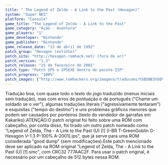 ```yaml
---
title: " The Legend of Zelda - A Link to the Past (Hexagon)"
system: "Super NES"
platform: "Console"
game_title: "The Legend of Zelda - A Link to the Past"
game_category: "Ação - Aventura"
game_players: "1"
game_developer: "Nintendo"
game_publisher: "Nintendo"
game_release_date: "13 de abril de 1992"
patch_group: "Hexagon (extinto)"
patch_site: "http://hexagon.romhack.net/ (fora do ar)"
patch_version: "1.3"
patch_release: "15 de fevereiro de 2001"
patch_type: "Patch IPS e IPSEXE dentro de pacote ZIP"
patch_progress: "100%"
patch_images: ["http://www.romhackers.org/imagens/traducoes/%5BSNES%5D%20The%20Legend%20of%20Zelda%20-%20A%20Link%20to%20the%20Past%20-%201.png","http://www.romhackers.org/imagens/traducoes/%5BSNES%5D%20The%20Legend%20of%20Zelda%20-%20A%20Link%20to%20the%20Past%20-%20Hexagon%20-%202.png","http://www.romhackers.org/imagens/traducoes/%5BSNES%5D%20The%20Legend%20of%20Zelda%20-%20A%20Link%20to%20the%20Past%20-%20Hexagon%20-%203.png"]
---
```

Tradução boa, com quase todo o texto do jogo traduzido (menus iniciais sem tradução), mas com erros de pontuação e de português ("Chame um soldado se o ver"), algumas traduções literais ("agressivamente tentaram") e esquisitas ("tempo do destino") e uns problemas gráficos menores que podem ser causados por ponteiros (texto do vendedor de garrafas em Kakariko).ATENÇÃO:O patch original foi feito sobre uma ROM com cabeçalho, por conta disso, foi tirado um outro patch nomeado como "Legend of Zelda, The - A Link to the Past (U) [!] [I-BR T-GreenGoblin G-Hexagon V-1.3 P-100% A-2001].ips", que já serve para uma ROM considerada "good dump" (sem modificações).Este patch mencionado deve ser aplicado na ROM original "Legend of Zelda, The - A Link to the Past (U) [!].smc", com CRC32 777AAC2F. Para usar o patch original, é necessário por um cabeçalho de 512 bytes nessa ROM.